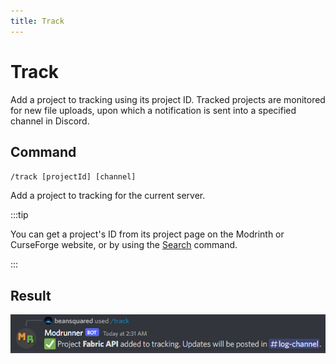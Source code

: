 ```yaml
---
title: Track
---
```


# Track

Add a project to tracking using its project ID. Tracked projects are monitored for new file uploads, upon which a notification is sent into a specified channel in Discord.

## Command

`/track [projectId] [channel]`

Add a project to tracking for the current server.

:::tip

You can get a project's ID from its project page on the Modrinth or CurseForge website, or by using the [Search](../search) command.

:::

## Result

![image](../../static/img/commands/track_result.png)
